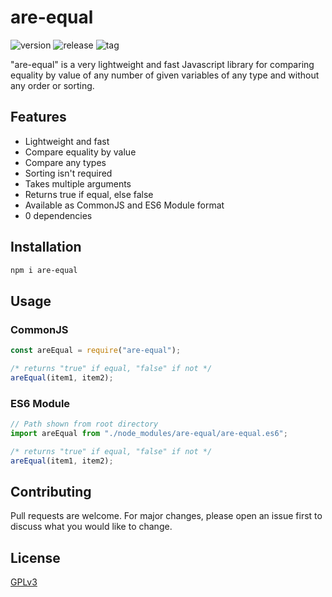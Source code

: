 # are-equal

![version](https://img.shields.io/github/manifest-json/v/AbhishekBiswasGitHub/are-equal)
![release](https://img.shields.io/github/v/release/AbhishekBiswasGitHub/are-equal)
![tag](https://img.shields.io/gitlab/v/tag/AbhishekBiswasGitHub/compare-lib)

"are-equal" is a very lightweight and fast Javascript library for comparing equality by value of any number of given variables of any type and without any order or sorting.

## Features

- Lightweight and fast
- Compare equality by value
- Compare any types
- Sorting isn't required
- Takes multiple arguments
- Returns true if equal, else false
- Available as CommonJS and ES6 Module format
- 0 dependencies

## Installation

```bash
npm i are-equal
```

## Usage

### CommonJS

```javascript
const areEqual = require("are-equal");

/* returns "true" if equal, "false" if not */
areEqual(item1, item2);
```

### ES6 Module

```javascript
// Path shown from root directory
import areEqual from "./node_modules/are-equal/are-equal.es6";

/* returns "true" if equal, "false" if not */
areEqual(item1, item2);
```

## Contributing

Pull requests are welcome. For major changes, please open an issue first to discuss what you would like to change.

## License

[GPLv3](https://choosealicense.com/licenses/gpl-3.0/)
